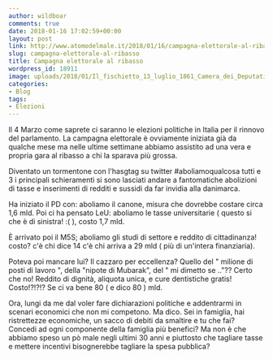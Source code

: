 ```yaml
---
author: wildboar
comments: true
date: 2018-01-16 17:02:59+00:00
layout: post
link: http://www.atomodelmale.it/2018/01/16/campagna-elettorale-al-ribasso/
slug: campagna-elettorale-al-ribasso
title: Campagna elettorale al ribasso
wordpress_id: 18911
image: uploads/2018/01/Il_fischietto_13_luglio_1861_Camera_dei_Deputati.jpg
categories:
- Blog
tags:
- Elezioni
---
```


Il 4 Marzo come saprete ci saranno le elezioni politiche in Italia per il rinnovo del parlamento. La campagna elettorale è ovviamente iniziata già da qualche mese ma nelle ultime settimane abbiamo assistito ad una vera e propria gara al ribasso a chi la sparava più grossa.

Diventato un tormentone con l'hasgtag su twitter #aboliamoqualcosa tutti e 3 i principali schieramenti si sono lasciati andare a fantomatiche abolizioni di tasse e inserimenti di redditi e sussidi da far invidia alla danimarca.

Ha iniziato il PD con: aboliamo il canone, misura che dovrebbe costare circa 1,6 mld.
Poi ci ha pensato LeU: aboliamo le tasse universitarie ( questo si che è di sinistra! :( ), costo 1,7 mld.

È arrivato poi il M5S; aboliamo gli studi di settore e reddito di cittadinanza! costo? c'è chi dice 14 c'è chi arriva a 29 mld ( più di un'intera finanziaria).

Poteva poi mancare lui? Il cazzaro per eccellenza? Quello del " milione di posti di lavoro ", della "nipote di Mubarak", del " mi dimetto se .."?? Certo che no!
Reddito di dignità, aliquota unica, e cure dentistiche gratis! Costo!?!?!? Se ci va bene 80 ( e dico 80 ) mld.

Ora, lungi da me dal voler fare dichiarazioni politiche e addentrarmi in scenari economici che non mi competono. Ma dico. Sei in famiglia, hai ristrettezze economiche, un sacco di debiti da smaltire e tu che fai? Concedi ad ogni componente della famiglia più benefici?
Ma non è che abbiamo speso un pò male negli ultimi 30 anni e piuttosto che tagliare tasse e mettere incentivi bisognerebbe tagliare la spesa pubblica?
